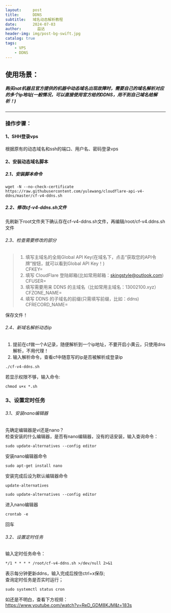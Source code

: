 ```yaml
---
layout:     post
title:      DDNS
subtitle:   域名动态解析教程
date:       2024-07-03
author:       益达
header-img: img/post-bg-swift.jpg
catalog: true
tags:
    - VPS
    - DDNS
---
```


## 使用场景：
##### *购买nat机器且官方提供的机器中动态域名出现故障时，需要自己的域名解析对应的多个ip地址(一般情况，可以直接使用官方给的DDNS，用不到自己域名给解析！)*
---
### 操作步骤：
#### 1、SHH登录vps
根据原有的动态域名和ssh的端口、用户名、密码登录vps

#### 2、安装动态域名脚本
##### 2.1、安装脚本命令
```
wget -N --no-check-certificate https://raw.githubusercontent.com/yulewang/cloudflare-api-v4-ddns/master/cf-v4-ddns.sh
```
##### 2.2、修改cf-v4-ddns.sh文件
先刷新下root文件夹下确认存在cf-v4-ddns.sh文件，再编辑/root/cf-v4.ddns.sh文件  

###### 2.3、检查需要修改的部分
> 1. 填写主域名的全局Global API Key(在域名下，点击“获取您的API令牌”按钮，就可以看到Global API Key！)  
> CFKEY=  
> 2. 填写 CloudFlare 登陆邮箱(比如常用邮箱：skingstyle@outlook.com)  
> CFUSER= 
> 3. 填写需要用来 DDNS 的主域名（比如常用主域名：13002100.xyz）    
>  CFZONE_NAME=  
> 4. 填写 DDNS 的子域名的前缀(只需填写前缀，比如：ddns)  
> CFRECORD_NAME=  

保存文件！

###### 2.4、新域名解析动态ip
1. 提前在cf做一个A记录，随便解析到一个ip地址，不要开启小黄云，只使用dns解析，不用代理！
2. 输入解析命令，查看cf中随意写的ip是否被解析成登录ip 
```
./cf-v4-ddns.sh
```
若显示权限不够，输入命令:
```
chmod u+x *.sh
```

### 3、设置定时任务
###### 3.1、安装nano编辑器
先确定编辑器是vi还是nano？  
检查安装的什么编辑器，是否有nano编辑器，没有的话安装，输入查询命令：
```
sudo update-alternatives --config editor
```
安装nano编辑器命令
```
sudo apt-get install nano
```
安装完成后设为默认编辑器命令
```
update-alternatives
```
```
sudo update-alternatives --config editor
```
进入nano编辑器
```
crontab -e
```
回车
###### 3.2、设置定时任务
输入定时任务命令：
```
*/1 * * * * /root/cf-v4-ddns.sh >/dev/null 2>&1
```
表示每分钟更新ddns，输入完成后按住ctrl+x保存;  
查询定时任务是否实时运行；
```
sudo systemctl status cron
```

如还是不明白，查看下方视频：  
https://www.youtube.com/watch?v=ReD_GDM8KJM&t=183s
